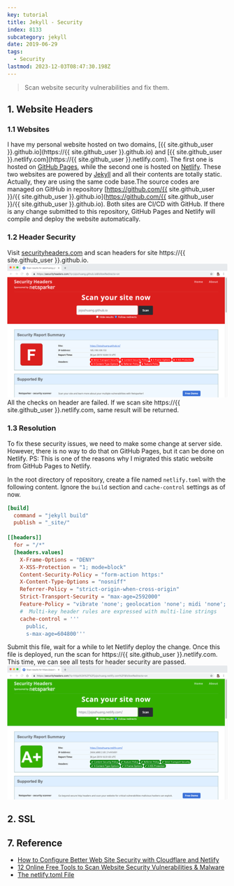 ```yaml
---
key: tutorial
title: Jekyll - Security
index: 8133
subcategory: jekyll
date: 2019-06-29
tags:
  - Security
lastmod: 2023-12-03T08:47:30.198Z
---
```


> Scan website security vulnerabilities and fix them.

## 1. Website Headers

### 1.1 Websites

I have my personal website hosted on two domains, [{{ site.github_user }}.github.io](https://{{ site.github_user }}.github.io) and [{{ site.github_user }}.netlify.com](https://{{ site.github_user }}.netlify.com). The first one is hosted on [GitHub Pages](https://pages.github.com/), while the second one is hosted on [Netlify](https://www.netlify.com/). These two websites are powered by [Jekyll](https://jekyllrb.com/) and all their contents are totally static. Actually, they are using the same code base.The source codes are managed on GitHub in repository [https://github.com/{{ site.github_user }}/{{ site.github_user }}.github.io](<https://github.com/{{> site.github_user }}/{{ site.github_user }}.github.io). Both sites are CI/CD with GitHub. If there is any change submitted to this repository, GitHub Pages and Netlify will compile and deploy the website automatically.

### 1.2 Header Security

Visit [securityheaders.com](https://securityheaders.com) and scan headers for site https://{{ site.github_user }}.github.io.
![image](/assets/images/jekyll/8133/header_githubpages.png)
All the checks on header are failed. If we scan site https://{{ site.github_user }}.netlify.com, same result will be returned.

### 1.3 Resolution

To fix these security issues, we need to make some change at server side. However, there is no way to do that on GitHub Pages, but it can be done on Netlify. PS: This is one of the reasons why I migrated this static website from GitHub Pages to Netlify.

In the root directory of repository, create a file named `netlify.toml` with the following content. Ignore the `build` section and `cache-control` settings as of now.

```toml
[build]
  command = "jekyll build"
  publish = "_site/"

[[headers]]
  for = "/*"
  [headers.values]
    X-Frame-Options = "DENY"
    X-XSS-Protection = "1; mode=block"
    Content-Security-Policy = "form-action https:"
    X-Content-Type-Options = "nosniff"
    Referrer-Policy = "strict-origin-when-cross-origin"
    Strict-Transport-Security = "max-age=2592000"
    Feature-Policy = "vibrate 'none'; geolocation 'none'; midi 'none'; notifications 'none'; push 'none'; sync-xhr 'none'; microphone 'none'; camera 'none'; magnetometer 'none'; gyroscope 'none'; speaker 'none'; vibrate 'none'; fullscreen 'none'; payment 'none'"
    #  Multi-key header rules are expressed with multi-line strings
    cache-control = '''
      public,
      s-max-age=604800'''
```

Submit this file, wait for a while to let Netlify deploy the change. Once this file is deployed, run the scan for https://{{ site.github_user }}.netlify.com. This time, we can see all tests for header security are passed.
![image](/assets/images/jekyll/8133/header_netlify_fixed.png)

## 2. SSL

## 7. Reference

* [How to Configure Better Web Site Security with Cloudflare and Netlify](https://developer.okta.com/blog/2019/04/11/site-security-cloudflare-netlify)
* [12 Online Free Tools to Scan Website Security Vulnerabilities & Malware](https://geekflare.com/online-scan-website-security-vulnerabilities/)
* [The netlify.toml File](https://www.netlify.com/docs/netlify-toml-reference/)
